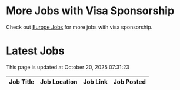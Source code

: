 # More Jobs with Visa Sponsorship

Check out [Europe Jobs](https://github.com/sureshparimi/europejobs#latest-jobs) for more jobs with visa sponsorship.

# Latest Jobs

This page is updated at October 20, 2025 07:31:23

| Job Title | Job Location | Job Link | Job Posted |
| --- | --- | --- | --- |
